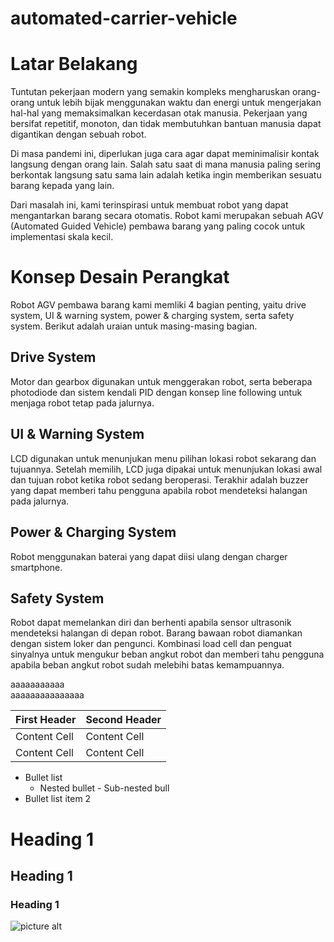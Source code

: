 # automated-carrier-vehicle

# Latar Belakang #
Tuntutan pekerjaan modern yang semakin kompleks mengharuskan orang-orang untuk lebih bijak menggunakan waktu dan energi untuk mengerjakan hal-hal yang memaksimalkan kecerdasan otak manusia. Pekerjaan yang bersifat repetitif, monoton, dan tidak membutuhkan bantuan manusia dapat digantikan dengan sebuah robot.

Di masa pandemi ini, diperlukan juga cara agar dapat meminimalisir kontak langsung dengan orang lain. Salah satu saat di mana manusia paling sering berkontak langsung satu sama lain adalah ketika ingin memberikan sesuatu barang kepada yang lain.

Dari masalah ini, kami terinspirasi untuk membuat robot yang dapat mengantarkan barang secara otomatis. Robot kami merupakan sebuah AGV (Automated Guided Vehicle) pembawa barang yang paling cocok untuk implementasi skala kecil.

# Konsep Desain Perangkat #
Robot AGV pembawa barang kami memliki 4 bagian penting, yaitu drive system, UI & warning system, power & charging system, serta safety system. Berikut adalah uraian untuk masing-masing bagian.

## Drive System ##
Motor dan gearbox digunakan untuk menggerakan robot, serta beberapa photodiode dan sistem kendali PID dengan konsep line following untuk menjaga robot tetap pada jalurnya.

## UI & Warning System ##
LCD digunakan untuk menunjukan menu pilihan lokasi robot sekarang dan tujuannya. Setelah memilih, LCD juga dipakai untuk menunjukan lokasi awal dan tujuan robot ketika robot sedang beroperasi. Terakhir adalah buzzer yang dapat memberi tahu pengguna apabila robot mendeteksi halangan pada jalurnya.

## Power & Charging System ##
Robot menggunakan baterai yang dapat diisi ulang dengan charger smartphone.

## Safety System ##
Robot dapat memelankan diri dan berhenti apabila sensor ultrasonik mendeteksi halangan di depan robot. Barang bawaan robot diamankan dengan sistem loker dan pengunci. Kombinasi load cell dan penguat sinyalnya untuk mengukur beban angkut robot dan memberi tahu pengguna apabila beban angkut robot sudah melebihi batas kemampuannya.

aaaaaaaaaaa\
aaaaaaaaaaaaaaa

First Header  | Second Header
------------- | -------------
Content Cell  | Content Cell
Content Cell  | Content Cell

- Bullet list
    - Nested bullet
          - Sub-nested bull
- Bullet list item 2 


# Heading 1 #
## Heading 1 ##
### Heading 1 ###

![picture alt](https://cdn.discordapp.com/attachments/611548819322044437/912291119277158430/unknown.png "wah kasar")
